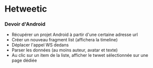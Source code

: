 # Hetweetic

<h3>Devoir d'Android</h3>

<ul>
<li>Récupérer un projet Android à partir d'une certaine adresse url</li>
<li>Créer un nouveau fragment list (affichera la timeline)</li>
<li>Déplacer l'appel WS dedans</li>
<li>Parser les données (au moins auteur, avatar et texte)</li>
<li>Au clic sur un item de la liste, afficher le twwet sélectionnée sur une page dédiée</li>
</ul>
